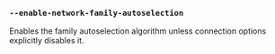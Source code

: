 ### `--enable-network-family-autoselection`

<!-- YAML
added: v19.4.0
-->

Enables the family autoselection algorithm unless connection options explicitly
disables it.
